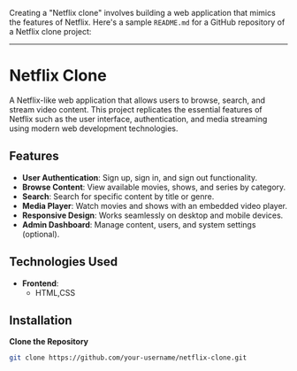 Creating a "Netflix clone" involves building a web application that mimics the features of Netflix. Here's a sample `README.md` for a GitHub repository of a Netflix clone project:

---

# Netflix Clone

A Netflix-like web application that allows users to browse, search, and stream video content. This project replicates the essential features of Netflix such as the user interface, authentication, and media streaming using modern web development technologies.

## Features

- **User Authentication**: Sign up, sign in, and sign out functionality.
- **Browse Content**: View available movies, shows, and series by category.
- **Search**: Search for specific content by title or genre.
- **Media Player**: Watch movies and shows with an embedded video player.
- **Responsive Design**: Works seamlessly on desktop and mobile devices.
- **Admin Dashboard**: Manage content, users, and system settings (optional).

## Technologies Used

- **Frontend**: 
  - HTML,CSS

## Installation

 **Clone the Repository**

   ```bash
   git clone https://github.com/your-username/netflix-clone.git
   ```


   ```
